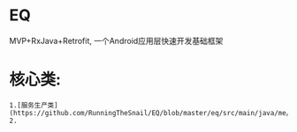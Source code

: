 # EQ
MVP+RxJava+Retrofit, 一个Android应用层快速开发基础框架

# 核心类:
    1.[服务生产类](https://github.com/RunningTheSnail/EQ/blob/master/eq/src/main/java/me/danwi/eq/core/ServiceProducers.java)
    2.

